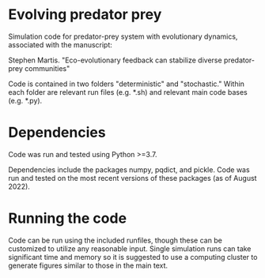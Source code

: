 # Evolving predator prey
Simulation code for predator-prey system with evolutionary dynamics, associated with the manuscript:

Stephen Martis. "Eco-evolutionary feedback can stabilize diverse predator-prey communities"

Code is contained in two folders "deterministic" and "stochastic."  Within each folder are relevant run files (e.g. *.sh) and relevant main code bases (e.g. *.py).

# Dependencies
Code was run and tested using Python >=3.7.

Dependencies include the packages numpy, pqdict, and pickle.  Code was run and tested on the most recent versions of these packages (as of August 2022).

# Running the code
Code can be run using the included runfiles, though these can be customized to utilize any reasonable input.  Single simulation runs can take significant time and memory so it is suggested to use a computing cluster to generate figures similar to those in the main text.
